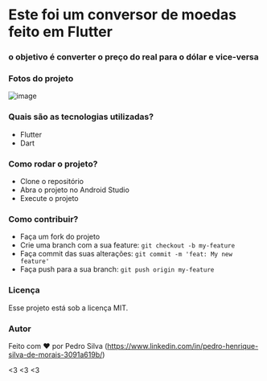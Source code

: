 # Este foi um conversor de moedas feito em Flutter

<h3>o objetivo é converter o preço do real para o dólar e vice-versa </h3>

### Fotos do projeto

![image](https://media.discordapp.net/attachments/757695400894529547/1070543161090392104/image.png)

### Quais são as tecnologias utilizadas?

- Flutter
- Dart

### Como rodar o projeto?

- Clone o repositório
- Abra o projeto no Android Studio
- Execute o projeto

### Como contribuir?

- Faça um fork do projeto
- Crie uma branch com a sua feature: `git checkout -b my-feature`
- Faça commit das suas alterações: `git commit -m 'feat: My new feature'`
- Faça push para a sua branch: `git push origin my-feature`

### Licença

Esse projeto está sob a licença MIT.

### Autor

Feito com ❤️ por Pedro Silva (https://www.linkedin.com/in/pedro-henrique-silva-de-morais-3091a619b/)

<3 <3 <3
